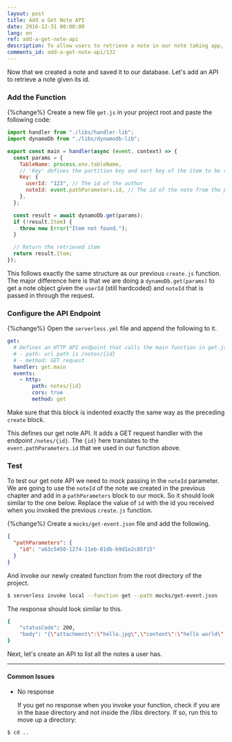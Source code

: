 ```yaml
---
layout: post
title: Add a Get Note API
date: 2016-12-31 00:00:00
lang: en
ref: add-a-get-note-api
description: To allow users to retrieve a note in our note taking app, we are going to add a GET note API. To do this we will add a new Lambda function to our Serverless Framework project. The Lambda function will retrieve the note from our DynamoDB table.
comments_id: add-a-get-note-api/132
---
```


Now that we created a note and saved it to our database. Let's add an API to retrieve a note given its id.

### Add the Function

{%change%} Create a new file `get.js` in your project root and paste the following code:

```js
import handler from "./libs/handler-lib";
import dynamoDb from "./libs/dynamodb-lib";

export const main = handler(async (event, context) => {
  const params = {
    TableName: process.env.tableName,
    // 'Key' defines the partition key and sort key of the item to be retrieved
    Key: {
      userId: "123", // The id of the author
      noteId: event.pathParameters.id, // The id of the note from the path
    },
  };

  const result = await dynamoDb.get(params);
  if (!result.Item) {
    throw new Error("Item not found.");
  }

  // Return the retrieved item
  return result.Item;
});
```

This follows exactly the same structure as our previous `create.js` function. The major difference here is that we are doing a `dynamoDb.get(params)` to get a note object given the `userId` (still hardcoded) and `noteId` that is passed in through the request.

### Configure the API Endpoint

{%change%} Open the `serverless.yml` file and append the following to it.

```yaml
get:
  # Defines an HTTP API endpoint that calls the main function in get.js
  # - path: url path is /notes/{id}
  # - method: GET request
  handler: get.main
  events:
    - http:
        path: notes/{id}
        cors: true
        method: get
```

Make sure that this block is indented exactly the same way as the preceding `create` block.

This defines our get note API. It adds a GET request handler with the endpoint `/notes/{id}`. The `{id}` here translates to the `event.pathParameters.id` that we used in our function above.

### Test

To test our get note API we need to mock passing in the `noteId` parameter. We are going to use the `noteId` of the note we created in the previous chapter and add in a `pathParameters` block to our mock. So it should look similar to the one below. Replace the value of `id` with the id you received when you invoked the previous `create.js` function.

{%change%} Create a `mocks/get-event.json` file and add the following.

```json
{
  "pathParameters": {
    "id": "a63c5450-1274-11eb-81db-b9d1e2c85f15"
  }
}
```

And invoke our newly created function from the root directory of the project.

```bash
$ serverless invoke local --function get --path mocks/get-event.json
```

The response should look similar to this.

```bash
{
    "statusCode": 200,
    "body": "{\"attachment\":\"hello.jpg\",\"content\":\"hello world\",\"createdAt\":1603157777941,\"noteId\":\"a63c5450-1274-11eb-81db-b9d1e2c85f15\",\"userId\":\"123\"}"
}
```

Next, let's create an API to list all the notes a user has.

---

#### Common Issues

- No response

  If you get no response when you invoke your function, check if you are in the base directory and not inside the /libs directory. If so, run this to move up a directory:

``` bash
$ cd ..
```
